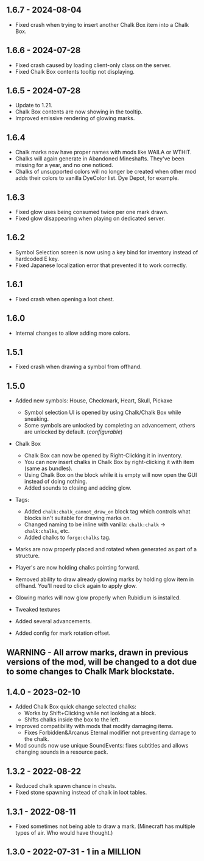 ## 1.6.7 - 2024-08-04
- Fixed crash when trying to insert another Chalk Box item into a Chalk Box. 

## 1.6.6 - 2024-07-28
- Fixed crash caused by loading client-only class on the server.
- Fixed Chalk Box contents tooltip not displaying. 

## 1.6.5 - 2024-07-28
- Update to 1.21. 
- Chalk Box contents are now showing in the tooltip.
- Improved emissive rendering of glowing marks. 

## 1.6.4
- Chalk marks now have proper names with mods like WAILA or WTHIT.
- Chalks will again generate in Abandoned Mineshafts. They've been missing for a year, and no one noticed.
- Chalks of unsupported colors will no longer be created when other mod adds their colors to vanilla DyeColor list. Dye Depot, for example.

## 1.6.3
- Fixed glow uses being consumed twice per one mark drawn.
- Fixed glow disappearing when playing on dedicated server. 

## 1.6.2
- Symbol Selection screen is now using a key bind for inventory instead of hardcoded E key.
- Fixed Japanese localization error that prevented it to work correctly.

## 1.6.1
- Fixed crash when opening a loot chest. 

## 1.6.0
- Internal changes to allow adding more colors.

## 1.5.1
- Fixed crash when drawing a symbol from offhand. 

## 1.5.0
- Added new symbols: House, Checkmark, Heart, Skull, Pickaxe
  - Symbol selection UI is opened by using Chalk/Chalk Box while sneaking. 
  - Some symbols are unlocked by completing an advancement, others are unlocked by default. (_configurable_)

- Chalk Box
  - Chalk Box can now be opened by Right-Clicking it in inventory.
  - You can now insert chalks in Chalk Box by right-clicking it with item (same as bundles).
  - Using Chalk Box on the block while it is empty will now open the GUI instead of doing nothing.
  - Added sounds to closing and adding glow.

- Tags:
  - Added `chalk:chalk_cannot_draw_on` block tag which controls what blocks isn't suitable for drawing marks on.
  - Changed naming to be inline with vanilla: `chalk:chalk` -> `chalk:chalks`, etc.
  - Added chalks to `forge:chalks` tag.

- Marks are now properly placed and rotated when generated as part of a structure.
- Player's are now holding chalks pointing forward.
- Removed ability to draw already glowing marks by holding glow item in offhand. You'll need to click again to apply glow. 
- Glowing marks will now glow properly when Rubidium is installed.

- Tweaked textures
- Added several advancements.
- Added config for mark rotation offset.

## WARNING - All arrow marks, drawn in previous versions of the mod, will be changed to a dot due to some changes to Chalk Mark blockstate. 

## 1.4.0 - 2023-02-10

- Added Chalk Box quick change selected chalks: 
  - Works by Shift+Clicking while not looking at a block.
  - Shifts chalks inside the box to the left.
- Improved compatibility with mods that modify damaging items.
  - Fixes Forbidden&Arcanus Eternal modifier not preventing damage to the chalk.
- Mod sounds now use unique SoundEvents: fixes subtitles and allows changing sounds in a resource pack.

## 1.3.2 - 2022-08-22

- Reduced chalk spawn chance in chests.
- Fixed stone spawning instead of chalk in loot tables.

## 1.3.1 - 2022-08-11

- Fixed sometimes not being able to draw a mark. (Minecraft has multiple types of air. Who would have thought.)

## 1.3.0 - 2022-07-31 - 1 in a MILLION